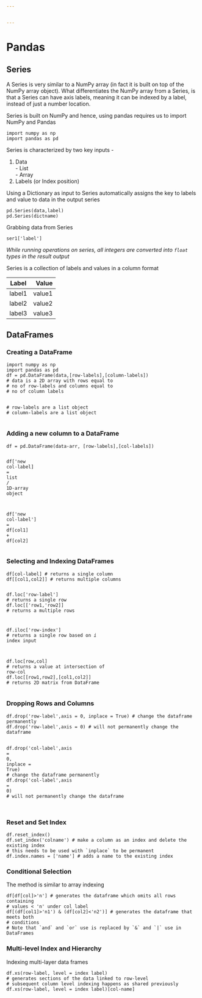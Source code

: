 ```yaml
---


---
```


<h1 id="pandas">Pandas</h1>
<h2 id="series">Series</h2>
<p>A Series is very similar to a NumPy array (in fact it is built on top of the NumPy array object). What differentiates the NumPy array from a Series, is that a Series can have axis labels, meaning it can be indexed by a label, instead of just a number location.</p>
<p>Series is built on NumPy and hence, using pandas requires us to import NumPy and Pandas</p>
<pre class=" language-python"><code class="prism  language-python"><span class="token keyword">import</span> numpy <span class="token keyword">as</span> np
<span class="token keyword">import</span> pandas <span class="token keyword">as</span> pd
</code></pre>
<p>Series is characterized by two key inputs -</p>
<ol>
<li>Data<br>
- List<br>
- Array</li>
<li>Labels (or Index position)</li>
</ol>
<p>Using a Dictionary as input to Series automatically assigns the key to labels and value to data in the output series</p>
<pre class=" language-python"><code class="prism  language-python">pd<span class="token punctuation">.</span>Series<span class="token punctuation">(</span>data<span class="token punctuation">,</span>label<span class="token punctuation">)</span>
pd<span class="token punctuation">.</span>Series<span class="token punctuation">(</span>dictname<span class="token punctuation">)</span>
</code></pre>
<p>Grabbing data from Series</p>
<pre class=" language-python"><code class="prism  language-python">ser1<span class="token punctuation">[</span><span class="token string">'label'</span><span class="token punctuation">]</span>
</code></pre>
<p><em>While running operations on series, all integers are converted into <code>float</code> types in the result output</em></p>
<p>Series is a collection of labels and values in a column format</p>

<table>
<thead>
<tr>
<th>Label</th>
<th align="right">Value</th>
</tr>
</thead>
<tbody>
<tr>
<td>label1</td>
<td align="right">value1</td>
</tr>
<tr>
<td>label2</td>
<td align="right">value2</td>
</tr>
<tr>
<td>label3</td>
<td align="right">value3</td>
</tr>
</tbody>
</table><h2 id="dataframes">DataFrames</h2>
<h3 id="creating-a-dataframe">Creating a DataFrame</h3>
<pre class=" language-python"><code class="prism  language-python"><span class="token keyword">import</span> numpy <span class="token keyword">as</span> np
<span class="token keyword">import</span> pandas <span class="token keyword">as</span> pd
df <span class="token operator">=</span> pd<span class="token punctuation">.</span>DataFrame<span class="token punctuation">(</span>data<span class="token punctuation">,</span><span class="token punctuation">[</span>row<span class="token operator">-</span>labels<span class="token punctuation">]</span><span class="token punctuation">,</span><span class="token punctuation">[</span>column<span class="token operator">-</span>labels<span class="token punctuation">]</span><span class="token punctuation">)</span>
<span class="token comment"># data is a 2D array with rows equal to</span>
<span class="token comment"># no of row-labels and columns equal to</span>
<span class="token comment"># no of column labels</span>

<span class="token comment"># row-labels are a list object</span>
<span class="token comment"># column-labels are a list object</span>
</code></pre>
<h3 id="adding-a-new-column-to-a-dataframe">Adding a new column to a DataFrame</h3>
<pre class=" language-python"><code class="prism  language-python">df <span class="token operator">=</span> pd<span class="token punctuation">.</span>DataFrame<span class="token punctuation">(</span>data<span class="token operator">-</span>arr<span class="token punctuation">,</span> <span class="token punctuation">[</span>row<span class="token operator">-</span>labels<span class="token punctuation">]</span><span class="token punctuation">,</span><span class="token punctuation">[</span>col<span class="token operator">-</span>labels<span class="token punctuation">]</span><span class="token punctuation">)</span> 

df<span class="token punctuation">[</span>'new col<span class="token operator">-</span>label<span class="token punctuation">]</span> <span class="token operator">=</span> <span class="token builtin">list</span> <span class="token operator">/</span> <span class="token number">1D</span><span class="token operator">-</span>array <span class="token builtin">object</span>

df<span class="token punctuation">[</span><span class="token string">'new col-label'</span><span class="token punctuation">]</span> <span class="token operator">=</span> df<span class="token punctuation">[</span>col1<span class="token punctuation">]</span> <span class="token operator">+</span> df<span class="token punctuation">[</span>col2<span class="token punctuation">]</span>
</code></pre>
<h3 id="selecting-and-indexing-dataframes">Selecting and Indexing DataFrames</h3>
<pre class=" language-python"><code class="prism  language-python">df<span class="token punctuation">[</span>col<span class="token operator">-</span>label<span class="token punctuation">]</span> <span class="token comment"># returns a single column</span>
df<span class="token punctuation">[</span><span class="token punctuation">[</span>col1<span class="token punctuation">,</span>col2<span class="token punctuation">]</span><span class="token punctuation">]</span> <span class="token comment"># returns multiple columns</span>

df<span class="token punctuation">.</span>loc<span class="token punctuation">[</span><span class="token string">'row-label'</span><span class="token punctuation">]</span> <span class="token comment"># returns a single row</span>
df<span class="token punctuation">.</span>loc<span class="token punctuation">[</span><span class="token punctuation">[</span><span class="token string">'row1,'</span>row2<span class="token punctuation">]</span><span class="token punctuation">]</span> <span class="token comment"># returns a multiple rows</span>

df<span class="token punctuation">.</span>iloc<span class="token punctuation">[</span><span class="token string">'row-index'</span><span class="token punctuation">]</span> <span class="token comment"># returns a single row based on _i_ index input</span>

df<span class="token punctuation">.</span>loc<span class="token punctuation">[</span>row<span class="token punctuation">,</span>col<span class="token punctuation">]</span> <span class="token comment"># returns a value at intersection of row-col</span>
df<span class="token punctuation">.</span>loc<span class="token punctuation">[</span><span class="token punctuation">[</span>row1<span class="token punctuation">,</span>row2<span class="token punctuation">]</span><span class="token punctuation">,</span><span class="token punctuation">[</span>col1<span class="token punctuation">,</span>col2<span class="token punctuation">]</span><span class="token punctuation">]</span> <span class="token comment"># returns 2D matrix from DataFrame</span>
</code></pre>
<h3 id="dropping-rows-and-columns">Dropping Rows and Columns</h3>
<pre class=" language-python"><code class="prism  language-python">df<span class="token punctuation">.</span>drop<span class="token punctuation">(</span><span class="token string">'row-label'</span><span class="token punctuation">,</span>axis <span class="token operator">=</span> <span class="token number">0</span><span class="token punctuation">,</span> inplace <span class="token operator">=</span> <span class="token boolean">True</span><span class="token punctuation">)</span> <span class="token comment"># change the dataframe permanently</span>
df<span class="token punctuation">.</span>drop<span class="token punctuation">(</span><span class="token string">'row-label'</span><span class="token punctuation">,</span>axis <span class="token operator">=</span> <span class="token number">0</span><span class="token punctuation">)</span> <span class="token comment"># will not permanently change the dataframe </span>

df<span class="token punctuation">.</span>drop<span class="token punctuation">(</span><span class="token string">'col-label'</span><span class="token punctuation">,</span>axis <span class="token operator">=</span> <span class="token number">0</span><span class="token punctuation">,</span> inplace <span class="token operator">=</span> <span class="token boolean">True</span><span class="token punctuation">)</span> <span class="token comment"># change the dataframe permanently</span>
df<span class="token punctuation">.</span>drop<span class="token punctuation">(</span><span class="token string">'col-label'</span><span class="token punctuation">,</span>axis <span class="token operator">=</span> <span class="token number">0</span><span class="token punctuation">)</span> <span class="token comment"># will not permanently change the dataframe </span>
</code></pre>
<h3 id="reset-and-set-index">Reset and Set Index</h3>
<pre class=" language-python"><code class="prism  language-python">df<span class="token punctuation">.</span>reset_index<span class="token punctuation">(</span><span class="token punctuation">)</span>
df<span class="token punctuation">.</span>set_index<span class="token punctuation">(</span><span class="token string">'colname'</span><span class="token punctuation">)</span> <span class="token comment"># make a column as an index and delete the existing index</span>
<span class="token comment"># this needs to be used with `inplace` to be permanent</span>
df<span class="token punctuation">.</span>index<span class="token punctuation">.</span>names <span class="token operator">=</span> <span class="token punctuation">[</span><span class="token string">'name'</span><span class="token punctuation">]</span> <span class="token comment"># adds a name to the existing index</span>
</code></pre>
<h3 id="conditional-selection">Conditional Selection</h3>
<p>The method is similar to array indexing</p>
<pre class=" language-python"><code class="prism  language-python">df<span class="token punctuation">[</span>df<span class="token punctuation">[</span>col<span class="token punctuation">]</span><span class="token operator">&gt;</span><span class="token string">'n'</span><span class="token punctuation">]</span> <span class="token comment"># generates the dataframe which omits all rows containing </span>
<span class="token comment"># values &lt; 'n' under col label</span>
df<span class="token punctuation">[</span><span class="token punctuation">(</span>df<span class="token punctuation">[</span>col1<span class="token punctuation">]</span><span class="token operator">&gt;</span><span class="token string">'n1'</span><span class="token punctuation">)</span> <span class="token operator">&amp;</span> <span class="token punctuation">(</span>df<span class="token punctuation">[</span>col2<span class="token punctuation">]</span><span class="token operator">&lt;</span><span class="token string">'n2'</span><span class="token punctuation">)</span><span class="token punctuation">]</span> <span class="token comment"># generates the dataframe that meets both</span>
<span class="token comment"># conditions</span>
<span class="token comment"># Note that `and` and `or` use is replaced by `&amp;` and `|` use in DataFrames</span>
</code></pre>
<h3 id="multi-level-index-and-hierarchy">Multi-level Index and Hierarchy</h3>
<p>Indexing multi-layer data frames</p>
<pre class=" language-python"><code class="prism  language-python">df<span class="token punctuation">.</span>xs<span class="token punctuation">(</span>row<span class="token operator">-</span>label<span class="token punctuation">,</span> level <span class="token operator">=</span> index label<span class="token punctuation">)</span>
<span class="token comment"># generates sections of the data linked to row-level</span>
<span class="token comment"># subsequent column level indexing happens as shared previously</span>
df<span class="token punctuation">.</span>xs<span class="token punctuation">(</span>row<span class="token operator">-</span>label<span class="token punctuation">,</span> level <span class="token operator">=</span> index label<span class="token punctuation">)</span><span class="token punctuation">[</span>col<span class="token operator">-</span>name<span class="token punctuation">]</span>
</code></pre>

